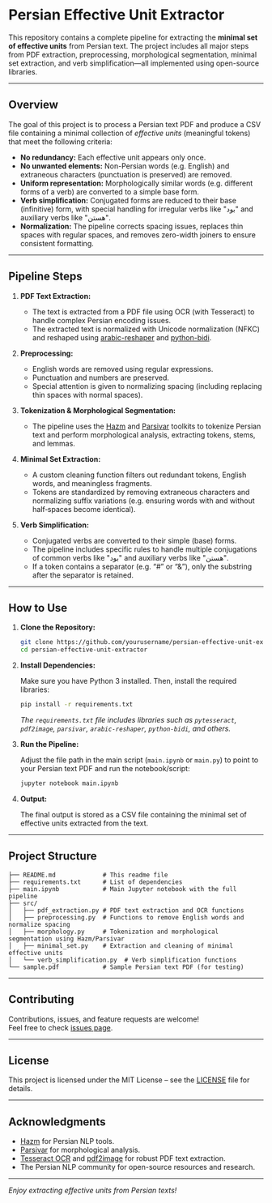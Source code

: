 # Persian Effective Unit Extractor

This repository contains a complete pipeline for extracting the **minimal set of effective units** from Persian text. The project includes all major steps from PDF extraction, preprocessing, morphological segmentation, minimal set extraction, and verb simplification—all implemented using open-source libraries.

---

## Overview

The goal of this project is to process a Persian text PDF and produce a CSV file containing a minimal collection of *effective units* (meaningful tokens) that meet the following criteria:

- **No redundancy:** Each effective unit appears only once.
- **No unwanted elements:** Non-Persian words (e.g. English) and extraneous characters (punctuation is preserved) are removed.
- **Uniform representation:** Morphologically similar words (e.g. different forms of a verb) are converted to a simple base form.
- **Verb simplification:** Conjugated forms are reduced to their base (infinitive) form, with special handling for irregular verbs like "بود" and auxiliary verbs like "هستن".
- **Normalization:** The pipeline corrects spacing issues, replaces thin spaces with regular spaces, and removes zero-width joiners to ensure consistent formatting.

---

## Pipeline Steps

1. **PDF Text Extraction:**  
   - The text is extracted from a PDF file using OCR (with Tesseract) to handle complex Persian encoding issues.
   - The extracted text is normalized with Unicode normalization (NFKC) and reshaped using [arabic-reshaper](https://github.com/mpcabd/arabic-reshaper) and [python-bidi](https://github.com/miurahr/pybidirectional).

2. **Preprocessing:**  
   - English words are removed using regular expressions.
   - Punctuation and numbers are preserved.
   - Special attention is given to normalizing spacing (including replacing thin spaces with normal spaces).

3. **Tokenization & Morphological Segmentation:**  
   - The pipeline uses the [Hazm](https://github.com/sobhe/hazm) and [Parsivar](https://github.com/ICTRC/Parsivar) toolkits to tokenize Persian text and perform morphological analysis, extracting tokens, stems, and lemmas.

4. **Minimal Set Extraction:**  
   - A custom cleaning function filters out redundant tokens, English words, and meaningless fragments.
   - Tokens are standardized by removing extraneous characters and normalizing suffix variations (e.g. ensuring words with and without half‑spaces become identical).

5. **Verb Simplification:**  
   - Conjugated verbs are converted to their simple (base) forms.
   - The pipeline includes specific rules to handle multiple conjugations of common verbs like "بود" and auxiliary verbs like "هستن".
   - If a token contains a separator (e.g. “#” or “&”), only the substring after the separator is retained.

---

## How to Use

1. **Clone the Repository:**

   ```bash
   git clone https://github.com/yourusername/persian-effective-unit-extractor.git
   cd persian-effective-unit-extractor
   ```

2. **Install Dependencies:**

   Make sure you have Python 3 installed. Then, install the required libraries:

   ```bash
   pip install -r requirements.txt
   ```

   *The `requirements.txt` file includes libraries such as `pytesseract`, `pdf2image`, `parsivar`, `arabic-reshaper`, `python-bidi`, and others.*

3. **Run the Pipeline:**

   Adjust the file path in the main script (`main.ipynb` or `main.py`) to point to your Persian text PDF and run the notebook/script:

   ```bash
   jupyter notebook main.ipynb
   ```

4. **Output:**

   The final output is stored as a CSV file containing the minimal set of effective units extracted from the text.

---

## Project Structure

```
├── README.md             # This readme file
├── requirements.txt      # List of dependencies
├── main.ipynb            # Main Jupyter notebook with the full pipeline
├── src/
│   ├── pdf_extraction.py # PDF text extraction and OCR functions
│   ├── preprocessing.py  # Functions to remove English words and normalize spacing
│   ├── morphology.py     # Tokenization and morphological segmentation using Hazm/Parsivar
│   ├── minimal_set.py    # Extraction and cleaning of minimal effective units
│   └── verb_simplification.py  # Verb simplification functions
└── sample.pdf            # Sample Persian text PDF (for testing)
```

---

## Contributing

Contributions, issues, and feature requests are welcome!  
Feel free to check [issues page](https://github.com/yourusername/persian-effective-unit-extractor/issues).

---

## License

This project is licensed under the MIT License – see the [LICENSE](LICENSE) file for details.

---

## Acknowledgments

- [Hazm](https://github.com/sobhe/hazm) for Persian NLP tools.
- [Parsivar](https://github.com/ICTRC/Parsivar) for morphological analysis.
- [Tesseract OCR](https://github.com/tesseract-ocr/tesseract) and [pdf2image](https://github.com/Belval/pdf2image) for robust PDF text extraction.
- The Persian NLP community for open-source resources and research.

---

*Enjoy extracting effective units from Persian texts!*
